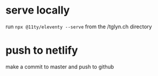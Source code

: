 # serve locally
run `npx @11ty/eleventy --serve` from the /tglyn.ch directory

# push to netlify
make a commit to master and push to github